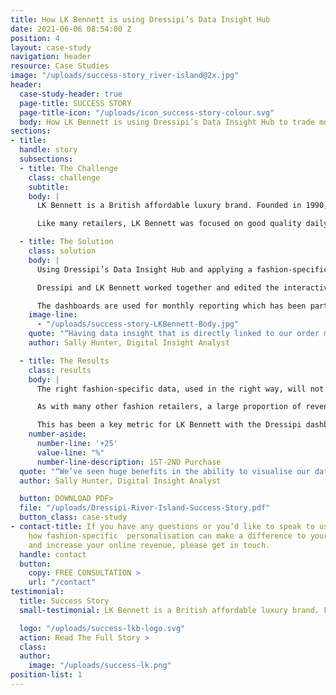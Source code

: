 ```yaml
---
title: How LK Bennett is using Dressipi’s Data Insight Hub
date: 2021-06-06 08:54:00 Z
position: 4
layout: case-study
navigation: header
resource: Case Studies
image: "/uploads/success-story_river-island@2x.jpg"
header:
  case-study-header: true
  page-title: SUCCESS STORY
  page-title-icon: "/uploads/icon_success-story-colour.svg"
  body: How LK Bennett is using Dressipi’s Data Insight Hub to trade more effectively and increase retention* by an average of 11% a month over the first 6 months.
sections:
- title: 
  handle: story
  subsections:
  - title: The Challenge
    class: challenge
    subtitle: 
    body: |
      LK Bennett is a British affordable luxury brand. Founded in 1990, it quickly became established as a leading fashion house offering complete wardrobe solutions for all occasions, with a vision of bringing “a bit of Bond Street luxury to the High Street”.<br>

      Like many retailers, LK Bennett was focused on good quality daily and weekly reporting. They were looking for a partner that could help them see the bigger picture and monitor changes when both the external environment around them changed and their internal strategies changed.

  - title: The Solution
    class: solution
    body: |
      Using Dressipi’s Data Insight Hub and applying a fashion-specific lens on every product and customer, LK Bennett was able to transform their data into a powerful asset that was genuinely actionable.<br>

      Dressipi and LK Bennett worked together and edited the interactive dashboards to guarantee that they would be right for their specific needs and enhance all operational parts of their business. They could quickly get started by simply adding some tracking onsite. <br>

      The dashboards are used for monthly reporting which has been particularly helpful for tracking top-level strategies for optimisation. With the uncertainty of COVID and being light on data resource, this was key for LK Bennett. <br>
    image-line: 
      - "/uploads/success-story-LKBennett-Body.jpg"
    quote: "“Having data insight that is directly linked to our order management system is much more reliable for order and product purchases than Google Analytics. The category tracking for products is also helpful as our business categories are not built in to all our systems, so out of the box groups allow us to segment our catalogue into the categories and subcategories that customer’s shop online, for example, ‘Dresses’ & ‘Fit & Flare’.”"
    author: Sally Hunter, Digital Insight Analyst

  - title: The Results
    class: results
    body: |
      The right fashion-specific data, used in the right way, will not only deliver revenue growth but will drive additional profit too. LK Bennett was able to experience this first hand by viewing the dashboard with customer segments over time, allowing the team to easily pinpoint areas for growth.<br>

      As with many other fashion retailers, a large proportion of revenue comes from a relatively small percentage of visitors. Typically, 60-70% of customers only buy once. If you can get a customer to buy a second order or 3rd order they are increasingly likely to become regular customers. So that first to second purchase metric is critical to ensure healthy growth within a business. <br>

      This has been a key metric for LK Bennett with the Dressipi dashboards. The Insight Hub allowed them to view the best product category to send at the most optimal time. They could then evolve their CRM strategy in line with customer behaviour. The first to second purchase metric has improved by an average of 25% for the 4 months from December 2020 - March 2021.<br> 
    number-aside:
      number-line: '+25'
      value-line: "%"
      number-line-description: 1ST-2ND Purchase
  quote: "“We’ve seen huge benefits in the ability to visualise our data. Dressipi’s Data Insight Hub provides the team with actionable insights and allows us to get on with the important parts without having to worry about trusting the data quality or reports as they are managed by Dressipi. As well as the team at Dressipi are quick to respond to the needs of our team, for building new reports or tweaking current ones.”"
  author: Sally Hunter, Digital Insight Analyst

  button: DOWNLOAD PDF>
  file: "/uploads/Dressipi-River-Island-Success-Story.pdf"
  button_class: case-study
- contact-title: If you have any questions or you’d like to speak to us directly about
    how fashion-specific  personalisation can make a difference to your customer experience
    and increase your online revenue, please get in touch.
  handle: contact
  button:
    copy: FREE CONSULTATION >
    url: "/contact"
testimonial:
  title: Success Story
  small-testimonial: LK Bennett is a British affordable luxury brand. Founded in 1990.

  logo: "/uploads/success-lkb-logo.svg"
  action: Read The Full Story >
  class: 
  author:
    image: "/uploads/success-lk.png"
position-list: 1
---
```



